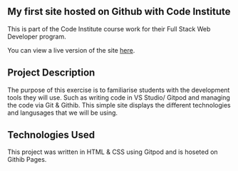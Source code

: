 ## My first site hosted on Github with Code Institute

This is part of the Code Institute course work for their Full Stack Web Developer program.

You can view a live version of the site [here](https://asdub.github.io/ci-full-template/). 

## Project Description

The purpose of this exercise is to familiarise students with the development tools they will use. 
Such as writing code in VS Studio/ Gitpod and managing the code via Git & Githib. 
This simple site displays the different technologies and langusages that we will be using. 

## Technologies Used
This project was written in HTML & CSS using Gitpod and is hoseted on Githib Pages. 